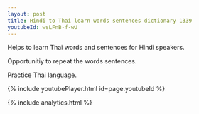 ```yaml
---
layout: post
title: Hindi to Thai learn words sentences dictionary 1339 
youtubeId: wsLFnB-f-wU
---
```

 
 
Helps to learn Thai words and sentences for Hindi speakers.

Opportunitiy to repeat the words sentences. 

Practice Thai language. 
 
{% include youtubePlayer.html id=page.youtubeId %}
 
 
{% include analytics.html %}